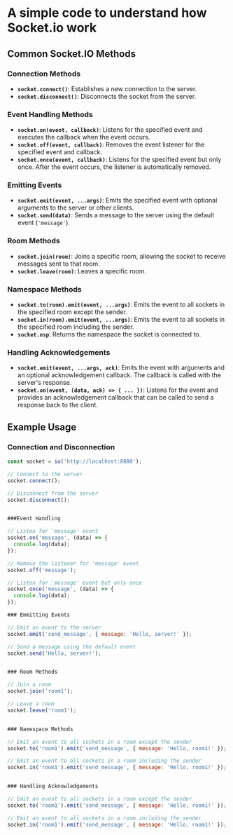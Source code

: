 # A simple code to understand how Socket.io work

## Common Socket.IO Methods

### Connection Methods
- **`socket.connect()`**: Establishes a new connection to the server.
- **`socket.disconnect()`**: Disconnects the socket from the server.

### Event Handling Methods
- **`socket.on(event, callback)`**: Listens for the specified event and executes the callback when the event occurs.
- **`socket.off(event, callback)`**: Removes the event listener for the specified event and callback.
- **`socket.once(event, callback)`**: Listens for the specified event but only once. After the event occurs, the listener is automatically removed.

### Emitting Events
- **`socket.emit(event, ...args)`**: Emits the specified event with optional arguments to the server or other clients.
- **`socket.send(data)`**: Sends a message to the server using the default event (`'message'`).

### Room Methods
- **`socket.join(room)`**: Joins a specific room, allowing the socket to receive messages sent to that room.
- **`socket.leave(room)`**: Leaves a specific room.

### Namespace Methods
- **`socket.to(room).emit(event, ...args)`**: Emits the event to all sockets in the specified room except the sender.
- **`socket.in(room).emit(event, ...args)`**: Emits the event to all sockets in the specified room including the sender.
- **`socket.nsp`**: Returns the namespace the socket is connected to.

### Handling Acknowledgements
- **`socket.emit(event, ...args, ack)`**: Emits the event with arguments and an optional acknowledgement callback. The callback is called with the server's response.
- **`socket.on(event, (data, ack) => { ... })`**: Listens for the event and provides an acknowledgement callback that can be called to send a response back to the client.

## Example Usage

### Connection and Disconnection
```javascript
const socket = io('http://localhost:8080');

// Connect to the server
socket.connect();

// Disconnect from the server
socket.disconnect();


###Event Handling

// Listen for 'message' event
socket.on('message', (data) => {
  console.log(data);
});

// Remove the listener for 'message' event
socket.off('message');

// Listen for 'message' event but only once
socket.once('message', (data) => {
  console.log(data);
});

### Emmitting Events

// Emit an event to the server
socket.emit('send_message', { message: 'Hello, server!' });

// Send a message using the default event
socket.send('Hello, server!');


### Room Methods

// Join a room
socket.join('room1');

// Leave a room
socket.leave('room1');


### Namespace Methods

// Emit an event to all sockets in a room except the sender
socket.to('room1').emit('send_message', { message: 'Hello, room1!' });

// Emit an event to all sockets in a room including the sender
socket.in('room1').emit('send_message', { message: 'Hello, room1!' });


### Handling Acknowledgements

// Emit an event to all sockets in a room except the sender
socket.to('room1').emit('send_message', { message: 'Hello, room1!' });

// Emit an event to all sockets in a room including the sender
socket.in('room1').emit('send_message', { message: 'Hello, room1!' });
